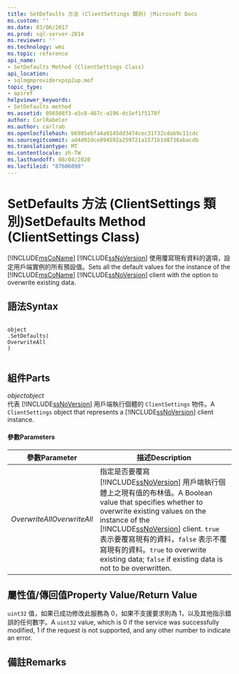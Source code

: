 ```yaml
---
title: SetDefaults 方法 (ClientSettings 類別) |Microsoft Docs
ms.custom: ''
ms.date: 03/06/2017
ms.prod: sql-server-2014
ms.reviewer: ''
ms.technology: wmi
ms.topic: reference
api_name:
- SetDefaults Method (ClientSettings Class)
api_location:
- sqlmgmproviderxpsp2up.mof
topic_type:
- apiref
helpviewer_keywords:
- SetDefaults method
ms.assetid: 056508f3-a5c8-467c-a196-dc1ef1f5178f
author: CarlRabeler
ms.author: carlrab
ms.openlocfilehash: b6985ebfa4a9145dd3474cec31f32cdab9c11cdc
ms.sourcegitcommit: ad4d92dce894592a259721a1571b1d8736abacdb
ms.translationtype: MT
ms.contentlocale: zh-TW
ms.lasthandoff: 08/04/2020
ms.locfileid: "87606098"
---
```

# <a name="setdefaults-method-clientsettings-class"></a><span data-ttu-id="85c25-102">SetDefaults 方法 (ClientSettings 類別)</span><span class="sxs-lookup"><span data-stu-id="85c25-102">SetDefaults Method (ClientSettings Class)</span></span>
  <span data-ttu-id="85c25-103">[!INCLUDE[msCoName](../../includes/msconame-md.md)] [!INCLUDE[ssNoVersion](../../includes/ssnoversion-md.md)] 使用覆寫現有資料的選項，設定用戶端實例的所有預設值。</span><span class="sxs-lookup"><span data-stu-id="85c25-103">Sets all the default values for the instance of the [!INCLUDE[msCoName](../../includes/msconame-md.md)] [!INCLUDE[ssNoVersion](../../includes/ssnoversion-md.md)] client with the option to overwrite existing data.</span></span>  
  
## <a name="syntax"></a><span data-ttu-id="85c25-104">語法</span><span class="sxs-lookup"><span data-stu-id="85c25-104">Syntax</span></span>  
  
```  
  
object  
.SetDefaults(  
OverwriteAll  
)  
  
```  
  
## <a name="parts"></a><span data-ttu-id="85c25-105">組件</span><span class="sxs-lookup"><span data-stu-id="85c25-105">Parts</span></span>  
 <span data-ttu-id="85c25-106">*object*</span><span class="sxs-lookup"><span data-stu-id="85c25-106">*object*</span></span>  
 <span data-ttu-id="85c25-107">代表 [!INCLUDE[ssNoVersion](../../includes/ssnoversion-md.md)] 用戶端執行個體的 `ClientSettings` 物件。</span><span class="sxs-lookup"><span data-stu-id="85c25-107">A `ClientSettings` object that represents a [!INCLUDE[ssNoVersion](../../includes/ssnoversion-md.md)] client instance.</span></span>  
  
#### <a name="parameters"></a><span data-ttu-id="85c25-108">參數</span><span class="sxs-lookup"><span data-stu-id="85c25-108">Parameters</span></span>  
  
|<span data-ttu-id="85c25-109">參數</span><span class="sxs-lookup"><span data-stu-id="85c25-109">Parameter</span></span>|<span data-ttu-id="85c25-110">描述</span><span class="sxs-lookup"><span data-stu-id="85c25-110">Description</span></span>|  
|---------------|-----------------|  
|<span data-ttu-id="85c25-111">*OverwriteAll*</span><span class="sxs-lookup"><span data-stu-id="85c25-111">*OverwriteAll*</span></span>|<span data-ttu-id="85c25-112">指定是否要覆寫 [!INCLUDE[ssNoVersion](../../includes/ssnoversion-md.md)] 用戶端執行個體上之現有值的布林值。</span><span class="sxs-lookup"><span data-stu-id="85c25-112">A Boolean value that specifies whether to overwrite existing values on the instance of the [!INCLUDE[ssNoVersion](../../includes/ssnoversion-md.md)] client.</span></span> <span data-ttu-id="85c25-113">`true` 表示要覆寫現有的資料，`false` 表示不覆寫現有的資料。</span><span class="sxs-lookup"><span data-stu-id="85c25-113">`true` to overwrite existing data; `false` if existing data is not to be overwritten.</span></span>|  
  
## <a name="property-valuereturn-value"></a><span data-ttu-id="85c25-114">屬性值/傳回值</span><span class="sxs-lookup"><span data-stu-id="85c25-114">Property Value/Return Value</span></span>  
 <span data-ttu-id="85c25-115">`uint32` 值，如果已成功修改此服務為 0，如果不支援要求則為 1，以及其他指示錯誤的任何數字。</span><span class="sxs-lookup"><span data-stu-id="85c25-115">A `uint32` value, which is 0 if the service was successfully modified, 1 if the request is not supported, and any other number to indicate an error.</span></span>  
  
## <a name="remarks"></a><span data-ttu-id="85c25-116">備註</span><span class="sxs-lookup"><span data-stu-id="85c25-116">Remarks</span></span>  
  

